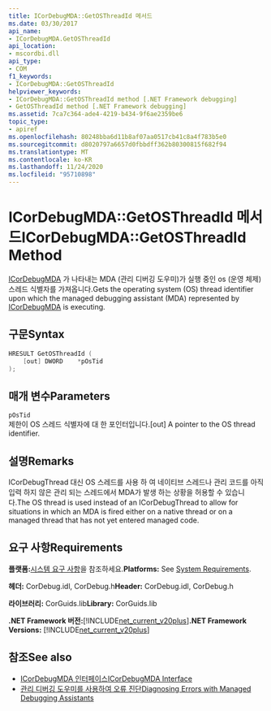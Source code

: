 ```yaml
---
title: ICorDebugMDA::GetOSThreadId 메서드
ms.date: 03/30/2017
api_name:
- ICorDebugMDA.GetOSThreadId
api_location:
- mscordbi.dll
api_type:
- COM
f1_keywords:
- ICorDebugMDA::GetOSThreadId
helpviewer_keywords:
- ICorDebugMDA::GetOSThreadId method [.NET Framework debugging]
- GetOSThreadId method [.NET Framework debugging]
ms.assetid: 7ca7c364-ade4-4219-b434-9f6ae2359be6
topic_type:
- apiref
ms.openlocfilehash: 80248bba6d11b8af07aa0517cb41c8a4f783b5e0
ms.sourcegitcommit: d8020797a6657d0fbbdff362b80300815f682f94
ms.translationtype: MT
ms.contentlocale: ko-KR
ms.lasthandoff: 11/24/2020
ms.locfileid: "95710898"
---
```

# <a name="icordebugmdagetosthreadid-method"></a><span data-ttu-id="bd860-102">ICorDebugMDA::GetOSThreadId 메서드</span><span class="sxs-lookup"><span data-stu-id="bd860-102">ICorDebugMDA::GetOSThreadId Method</span></span>

<span data-ttu-id="bd860-103">[ICorDebugMDA](icordebugmda-interface.md) 가 나타내는 MDA (관리 디버깅 도우미)가 실행 중인 os (운영 체제) 스레드 식별자를 가져옵니다.</span><span class="sxs-lookup"><span data-stu-id="bd860-103">Gets the operating system (OS) thread identifier upon which the managed debugging assistant (MDA) represented by [ICorDebugMDA](icordebugmda-interface.md) is executing.</span></span>  
  
## <a name="syntax"></a><span data-ttu-id="bd860-104">구문</span><span class="sxs-lookup"><span data-stu-id="bd860-104">Syntax</span></span>  
  
```cpp  
HRESULT GetOSThreadId (  
    [out] DWORD    *pOsTid  
);  
```  
  
## <a name="parameters"></a><span data-ttu-id="bd860-105">매개 변수</span><span class="sxs-lookup"><span data-stu-id="bd860-105">Parameters</span></span>  

 `pOsTid`  
 <span data-ttu-id="bd860-106">제한이 OS 스레드 식별자에 대 한 포인터입니다.</span><span class="sxs-lookup"><span data-stu-id="bd860-106">[out] A pointer to the OS thread identifier.</span></span>  
  
## <a name="remarks"></a><span data-ttu-id="bd860-107">설명</span><span class="sxs-lookup"><span data-stu-id="bd860-107">Remarks</span></span>  

 <span data-ttu-id="bd860-108">ICorDebugThread 대신 OS 스레드를 사용 하 여 네이티브 스레드나 관리 코드를 아직 입력 하지 않은 관리 되는 스레드에서 MDA가 발생 하는 상황을 허용할 수 있습니다.</span><span class="sxs-lookup"><span data-stu-id="bd860-108">The OS thread is used instead of an ICorDebugThread to allow for situations in which an MDA is fired either on a native thread or on a managed thread that has not yet entered managed code.</span></span>  
  
## <a name="requirements"></a><span data-ttu-id="bd860-109">요구 사항</span><span class="sxs-lookup"><span data-stu-id="bd860-109">Requirements</span></span>  

 <span data-ttu-id="bd860-110">**플랫폼:**[시스템 요구 사항](../../get-started/system-requirements.md)을 참조하세요.</span><span class="sxs-lookup"><span data-stu-id="bd860-110">**Platforms:** See [System Requirements](../../get-started/system-requirements.md).</span></span>  
  
 <span data-ttu-id="bd860-111">**헤더:** CorDebug.idl, CorDebug.h</span><span class="sxs-lookup"><span data-stu-id="bd860-111">**Header:** CorDebug.idl, CorDebug.h</span></span>  
  
 <span data-ttu-id="bd860-112">**라이브러리:** CorGuids.lib</span><span class="sxs-lookup"><span data-stu-id="bd860-112">**Library:** CorGuids.lib</span></span>  
  
 <span data-ttu-id="bd860-113">**.NET Framework 버전:**[!INCLUDE[net_current_v20plus](../../../../includes/net-current-v20plus-md.md)]</span><span class="sxs-lookup"><span data-stu-id="bd860-113">**.NET Framework Versions:** [!INCLUDE[net_current_v20plus](../../../../includes/net-current-v20plus-md.md)]</span></span>  
  
## <a name="see-also"></a><span data-ttu-id="bd860-114">참조</span><span class="sxs-lookup"><span data-stu-id="bd860-114">See also</span></span>

- [<span data-ttu-id="bd860-115">ICorDebugMDA 인터페이스</span><span class="sxs-lookup"><span data-stu-id="bd860-115">ICorDebugMDA Interface</span></span>](icordebugmda-interface.md)
- [<span data-ttu-id="bd860-116">관리 디버깅 도우미를 사용하여 오류 진단</span><span class="sxs-lookup"><span data-stu-id="bd860-116">Diagnosing Errors with Managed Debugging Assistants</span></span>](../../debug-trace-profile/diagnosing-errors-with-managed-debugging-assistants.md)
